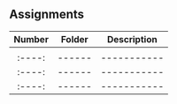 ## Assignments

| Number | Folder | Description |
| :----: | ------ | ----------- |
|        |        |             |
| :----: | ------ | ----------- |
| :----: | ------ | ----------- |
| :----: | ------ | ----------- |

